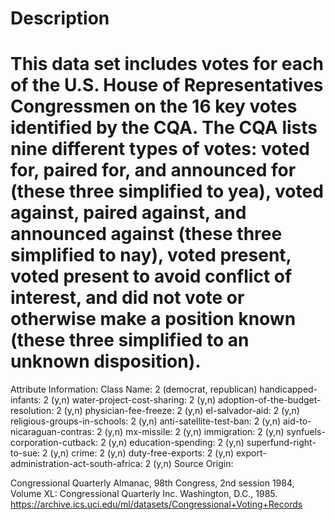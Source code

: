 # Description
# This data set includes votes for each of the U.S. House of Representatives Congressmen on the 16 key votes identified by the CQA. The CQA lists nine different types of votes: voted for, paired for, and announced for (these three simplified to yea), voted against, paired against, and announced against (these three simplified to nay), voted present, voted present to avoid conflict of interest, and did not vote or otherwise make a position known (these three simplified to an unknown disposition).

Attribute Information:
Class Name: 2 (democrat, republican)
handicapped-infants: 2 (y,n)
water-project-cost-sharing: 2 (y,n)
adoption-of-the-budget-resolution: 2 (y,n)
physician-fee-freeze: 2 (y,n)
el-salvador-aid: 2 (y,n)
religious-groups-in-schools: 2 (y,n)
anti-satellite-test-ban: 2 (y,n)
aid-to-nicaraguan-contras: 2 (y,n)
mx-missile: 2 (y,n)
immigration: 2 (y,n)
synfuels-corporation-cutback: 2 (y,n)
education-spending: 2 (y,n)
superfund-right-to-sue: 2 (y,n)
crime: 2 (y,n)
duty-free-exports: 2 (y,n)
export-administration-act-south-africa: 2 (y,n)
Source
Origin:

Congressional Quarterly Almanac, 98th Congress, 2nd session 1984, Volume XL: Congressional Quarterly Inc. Washington, D.C., 1985.
https://archive.ics.uci.edu/ml/datasets/Congressional+Voting+Records
